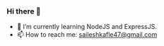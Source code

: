 ### Hi there 👋
 
- 🌱 I’m currently learning NodeJS and ExpressJS.
- 📫 How to reach me: saileshkafle47@gmail.com


